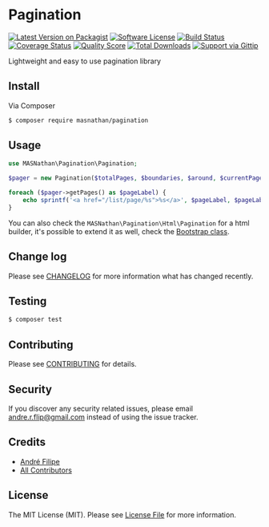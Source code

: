 # Pagination

[![Latest Version on Packagist](https://img.shields.io/packagist/v/masnathan/pagination.svg?style=flat-square)](https://packagist.org/packages/masnathan/pagination)
[![Software License](https://img.shields.io/badge/license-MIT-brightgreen.svg?style=flat-square)](LICENSE.md)
[![Build Status](https://img.shields.io/travis/MASNathan/pagination/master.svg?style=flat-square)](https://travis-ci.org/MASNathan/pagination)
[![Coverage Status](https://img.shields.io/scrutinizer/coverage/g/masnathan/pagination.svg?style=flat-square)](https://scrutinizer-ci.com/g/masnathan/pagination/code-structure)
[![Quality Score](https://img.shields.io/scrutinizer/g/masnathan/pagination.svg?style=flat-square)](https://scrutinizer-ci.com/g/masnathan/pagination)
[![Total Downloads](https://img.shields.io/packagist/dt/masnathan/pagination.svg?style=flat-square)](https://packagist.org/packages/masnathan/pagination)
[![Support via Gittip](https://img.shields.io/gittip/ReiDuKuduro.svg?style=flat-square)](https://gratipay.com/~ReiDuKuduro/)

Lightweight and easy to use pagination library

## Install

Via Composer

``` bash
$ composer require masnathan/pagination
```

## Usage

``` php
use MASNathan\Pagination\Pagination;

$pager = new Pagination($totalPages, $boundaries, $around, $currentPage);

foreach ($pager->getPages() as $pageLabel) {
    echo sprintf('<a href="/list/page/%s">%s</a>', $pageLabel, $pageLabel);
}
```

You can also check the ```MASNathan\Pagination\Html\Pagination``` for a html builder, it's possible to extend it as well, check the [Bootstrap class](src/Html/Bootstrap.php).

## Change log

Please see [CHANGELOG](CHANGELOG.md) for more information what has changed recently.

## Testing

``` bash
$ composer test
```

## Contributing

Please see [CONTRIBUTING](CONTRIBUTING.md) for details.

## Security

If you discover any security related issues, please email andre.r.flip@gmail.com instead of using the issue tracker.

## Credits

- [André Filipe](https://github.com/masnathan)
- [All Contributors](../../contributors)

## License

The MIT License (MIT). Please see [License File](LICENSE.md) for more information.
